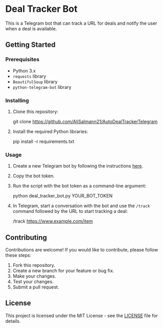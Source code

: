 # Deal Tracker Bot

This is a Telegram bot that can track a URL for deals and notify the user when a deal is available.

## Getting Started

### Prerequisites

- Python 3.x
- `requests` library
- `BeautifulSoup` library
- `python-telegram-bot` library

### Installing

1. Clone this repository:

     git clone https://github.com/AliSalmann21/AutoDealTrackerTelegram

2. Install the required Python libraries:

     pip install -r requirements.txt


### Usage

1. Create a new Telegram bot by following the instructions [here](https://core.telegram.org/bots#3-how-do-i-create-a-bot).
2. Copy the bot token.
3. Run the script with the bot token as a command-line argument:

     python deal_tracker_bot.py YOUR_BOT_TOKEN


4. In Telegram, start a conversation with the bot and use the `/track` command followed by the URL to start tracking a deal:

     /track https://www.example.com/item

## Contributing

Contributions are welcome! If you would like to contribute, please follow these steps:

1. Fork this repository.
2. Create a new branch for your feature or bug fix.
3. Make your changes.
4. Test your changes.
5. Submit a pull request.

## License

This project is licensed under the MIT License - see the [LICENSE](LICENSE) file for details.
